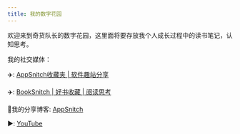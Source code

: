```yaml
---
title: 我的数字花园
---
```


欢迎来到奇货队长的数字花园，这里面将要存放我个人成长过程中的读书笔记，认知思考。

我的社交媒体：

✈️: [AppSnitch收藏夹 | 软件趣站分享](https://t.me/app_snitch)

✈️: [BookSnitch | 好书收藏 | 阅读思考](https://t.me/booksnitch)

📖我的分享博客: [AppSnitch](https://readfere.com)

▶️: [YouTube](https://www.youtube.com/@appsnitch)

